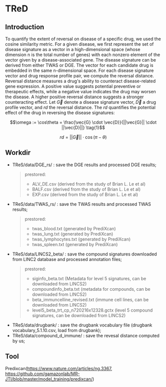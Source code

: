 # TReD
## Introduction
To quantify the extent of reversal on disease of a specific drug, we used the cosine similarity metric. For a given disease, we first represent the set of disease signature as a vector in a high-dimensional space (whose dimension n is the total number of genes) with each nonzero element of the vector given by a disease-associated gene. The disease signature can be derived from either TWAS or DGE. The vector for each candidate drug is embedded in the same n-dimensional space. For each disease signature vector and drug response profile pair, we compute the reversal distance. Reversal distance measures a drug's ability to counteract disease-related gene expression. A positive value suggests potential preventive or therapeutic effects, while a negative value indicates the drug may worsen the disease. A higher positive reversal distance suggests a stronger counteracting effect. Let $\vec{G}$ denote a disease signature vector, $\vec{D}$ a drug profile vector, and $rd$ the reversal distance. The $rd$ quantifies the potential effect of the drug in reversing the disease signatures:

$$\omega := \cos\theta = \frac{\vec{G} \cdot \vec{D}}{||\vec{G}|| \cdot ||\vec{D}||} \tag{1}$$

$$rd = ||\vec{G}|| \cdot \cos(\pi - \theta) \tag{2}$$

## Workdir
- TReS/data/DGE_rs/ : save the DGE results and processed DGE results;  
  >prestored:
  > - ALV_DE.csv (derived from the study of Brian L. Le et al)
  > - BALF.csv (derived from the study of Brian L. Le et al)
  > - EXP.csv (derived from the study of Brian L. Le et al)
- TReS/data/TWAS_rs/ : save the TWAS results and processed TWAS results;  
  >prestored:
  > - twas_blood.txt (generated by PrediXcan)
  > - twas_lung.txt (generated by PrediXcan)
  > - twas_lymphocytes.txt (generated by PrediXcan)
  > - twas_spleen.txt (generated by PrediXcan)
- TReS/data/LINCS2_beta/ : save the compound signatures downloaded from LINC2 database and processed annotation files;  
  >prestored:
  > - siginfo_beta.txt (Metadata for level 5 signatures, can be downloaded from LINCS2)
  > - compoundinfo_beta.txt (metadata for compounds, can be downloaded from LINCS2)
  > - beta_immuncelline_revised.txt (immune cell lines, can be downloaded from LINCS2)
  > - level5_beta_trt_cp_n720216x12328.gctx (level 5 compound signatures, can be downloaded from LINCS2)
- TReS/data/drugbank/ : save the drugbank vocabulary file (drugbank vocabulary_5.1.10.csv, load from drugbank);  
- TReS/data/compound_d_immune/ : save the revesal distance computed by us;  

## Tool
Predixcan(https://www.nature.com/articles/ng.3367, https://github.com/gamazonlab/MR-JTI/blob/master/model_training/predixcan/)
